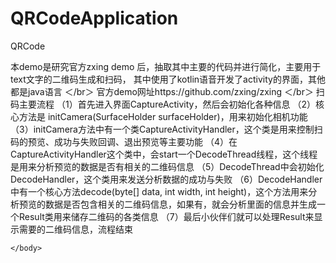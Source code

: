 # QRCodeApplication
QRCode

<!DOCTYPE html>
<html>
	<head>
		<meta charset="UTF-8">
		<title></title>
	</head>
	<body>
    

本demo是研究官方zxing demo 后，抽取其中主要的代码并进行简化，主要用于text文字的二维码生成和扫码，
其中使用了kotlin语音开发了activity的界面，其他都是java语言
＜/br＞  官方demo网址https://github.com/zxing/zxing
＜/br＞  扫码主要流程
（1）首先进入界面CaptureActivity，然后会初始化各种信息 
（2）核心方法是 initCamera(SurfaceHolder surfaceHolder)，用来初始化相机功能 
（3）initCamera方法中有一个类CaptureActivityHandler，这个类是用来控制扫码的预览、成功与失败回调、退出预览等主要功能 
（4）在CaptureActivityHandler这个类中，会start一个DecodeThread线程，这个线程是用来分析预览的数据是否有相关的二维码信息 
（5）DecodeThread中会初始化DecodeHandler，这个类用来发送分析数据的成功与失败 
（6）DecodeHandler中有一个核心方法decode(byte[] data, int width, int height)，这个方法用来分析预览的数据是否包含相关的二维码信息，如果有，就会分析里面的信息并生成一个Result类用来储存二维码的各类信息 
（7）最后小伙伴们就可以处理Result来显示需要的二维码信息，流程结束
    
	</body>
</html>


